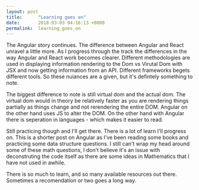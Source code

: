 ```yaml
---
layout: post
title:      "Learning goes on"
date:       2018-03-03 04:16:13 +0000
permalink:  learning_goes_on
---
```



The Angular story continues. The difference between Angular and React unravel a little more. As I progress through the track the differences in the way Angular and React work becomes clearer. Different methodologies are used in displaying information rendering to the Dom vs Virutal Dom with JSX and now getting information from an API. Different frameworks begets different tools. So these nuiances are a given, but it's defintely something to note. 

The biggest difference to note is still virtual dom and the actual dom. The virtual dom would in theory be relatively faster as you are rendering things partially as things change and not rerendering the entire DOM. Angular on the other hand uses JS to alter the DOM. On the other hand with Angular there is seperation in languages - which makes it easier to read. 

Still practicing though and I'll get there. There is a lot of learn I'll progress on. This is a shorter post on Angular as I've been reading some books and practicing some data structure questions. I still can't wrap my head around some of these math questions, I don't believe it's an issue with deconstruting the code itself as there are some ideas in Mathematics that I have not used in awhile. 

There is so much to learn, and so many available resources out there. Sometimes a recomendation or two goes a long way. 


